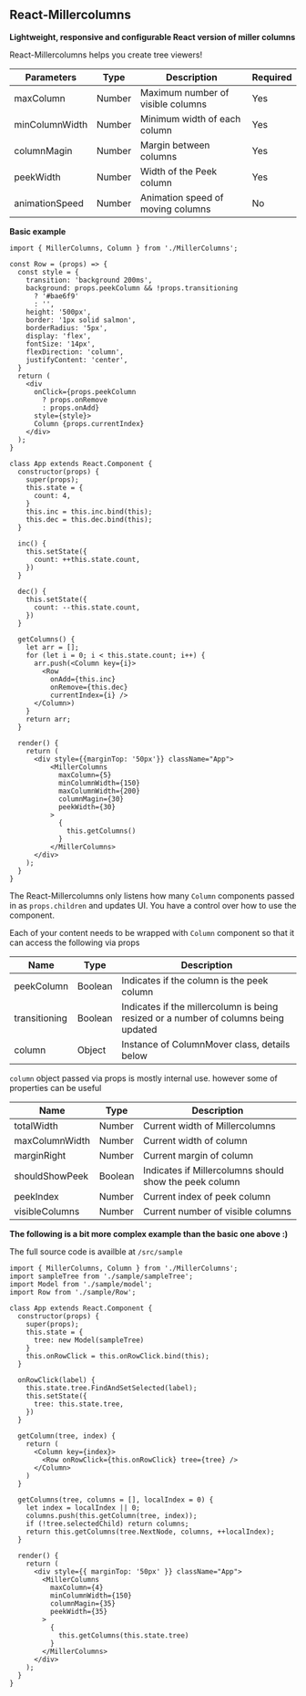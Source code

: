## React-Millercolumns
 
**Lightweight, responsive and configurable React version of miller columns**

React-Millercolumns helps you create tree viewers!

| Parameters  | Type | Description | Required |
| ------------| ---- | ----------- | -------- |
| maxColumn   | Number | Maximum number of visible columns | Yes | 
| minColumnWidth   | Number | Minimum width of each column | Yes |
| columnMagin   | Number | Margin between columns | Yes |
| peekWidth   | Number | Width of the Peek column | Yes |
| animationSpeed   | Number | Animation speed of moving columns | No |

**Basic example**
```
import { MillerColumns, Column } from './MillerColumns';

const Row = (props) => {
  const style = {
    transition: 'background 200ms',
    background: props.peekColumn && !props.transitioning
      ? '#bae6f9'
      : '',
    height: '500px',
    border: '1px solid salmon',
    borderRadius: '5px',
    display: 'flex',
    fontSize: '14px',
    flexDirection: 'column',
    justifyContent: 'center',
  }
  return (
    <div
      onClick={props.peekColumn
        ? props.onRemove
        : props.onAdd}
      style={style}>
      Column {props.currentIndex}
    </div>
  );
}

class App extends React.Component {
  constructor(props) {
    super(props);
    this.state = {
      count: 4,
    }
    this.inc = this.inc.bind(this);
    this.dec = this.dec.bind(this);
  }

  inc() {
    this.setState({
      count: ++this.state.count,
    })
  }

  dec() {
    this.setState({
      count: --this.state.count,
    })
  }

  getColumns() {
    let arr = [];
    for (let i = 0; i < this.state.count; i++) {
      arr.push(<Column key={i}>
        <Row
          onAdd={this.inc}
          onRemove={this.dec}
          currentIndex={i} />
      </Column>)
    }
    return arr;
  }

  render() {
    return (
      <div style={{marginTop: '50px'}} className="App">
          <MillerColumns
            maxColumn={5}
            minColumnWidth={150}
            maxColumnWidth={200}
            columnMagin={30}
            peekWidth={30}
          >
            {
              this.getColumns()
            }
          </MillerColumns>
      </div>
    );
  }
}
```

The React-Millercolumns only listens how many `Column` components passed in as `props.children`
and updates UI. 
You have a control over how to use the component.

Each of your content needs to be wrapped with `Column` component so that it can access the following via props

| Name | Type | Description |
| ----------| ------ | ----------------------- |
| peekColumn | Boolean | Indicates if the column is the peek column | 
| transitioning | Boolean | Indicates if the millercolumn is being resized or a number of columns being updated |
| column | Object | Instance of ColumnMover class, details below |

`column` object passed via props is mostly internal use. however some of properties can be useful

| Name | Type | Description |
| ----------| ------ | ----------------------- |
| totalWidth | Number | Current width of Millercolumns | 
| maxColumnWidth | Number | Current width of column |
| marginRight | Number | Current margin of column |
| shouldShowPeek | Boolean | Indicates if Millercolumns should show the peek column |
| peekIndex | Number | Current index of peek column |
| visibleColumns | Number | Current number of visible columns |

**The following is a bit more complex example than the basic one above :)**

The full source code is availble at `/src/sample` 

```
import { MillerColumns, Column } from './MillerColumns';
import sampleTree from './sample/sampleTree';
import Model from './sample/model';
import Row from './sample/Row';

class App extends React.Component {
  constructor(props) {
    super(props);
    this.state = {
      tree: new Model(sampleTree)
    }
    this.onRowClick = this.onRowClick.bind(this);
  }

  onRowClick(label) {
    this.state.tree.FindAndSetSelected(label);
    this.setState({
      tree: this.state.tree,
    })
  }

  getColumn(tree, index) {
    return (
      <Column key={index}>
        <Row onRowClick={this.onRowClick} tree={tree} />
      </Column>
    )
  }

  getColumns(tree, columns = [], localIndex = 0) {
    let index = localIndex || 0;
    columns.push(this.getColumn(tree, index));
    if (!tree.selectedChild) return columns;
    return this.getColumns(tree.NextNode, columns, ++localIndex);
  }

  render() {
    return (
      <div style={{ marginTop: '50px' }} className="App">
        <MillerColumns
          maxColumn={4}
          minColumnWidth={150}
          columnMagin={35}
          peekWidth={35}
        >
          {
            this.getColumns(this.state.tree)
          }
        </MillerColumns>
      </div>
    );
  }
}
```

